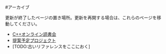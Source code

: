 #アーカイブ

更新が終了したページの置き場所。更新を再開する場合は、これらのページを移動してください。

- [C++オンライン読書会](https://sites.google.com/site/boostjp/archive/cpp_online_reading)
- [提案予定プロジェクト](https://sites.google.com/site/boostjp/archive/propose)
- [TODO:古いリファレンスをここにおく]


